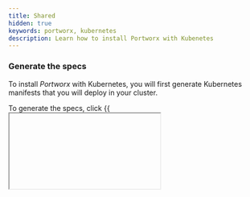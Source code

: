 ```yaml
---
title: Shared
hidden: true
keywords: portworx, kubernetes
description: Learn how to install Portworx with Kubenetes
---
```

### Generate the specs

To install _Portworx_ with Kubernetes, you will first generate Kubernetes manifests that you will deploy in your cluster.

To generate the specs, click {{<iframe url="https://install.portworx.com/2.1" text="Generating the Portworx specs.">}}

_Portworx_ can also be installed using it's Helm chart by following instructions [here](/portworx-install-with-kubernetes/install-px-helm). The above method is recommended over helm as the wizard will guide you based on your environment.
